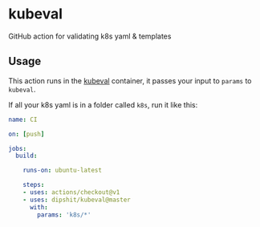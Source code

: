 # kubeval
GitHub action for validating k8s yaml &amp; templates

## Usage

This action runs in the [kubeval](https://hub.docker.com/r/garethr/kubeval/) container, it passes your input to `params` to `kubeval`.

If all your k8s yaml is in a folder called `k8s`, run it like this:

```yaml
name: CI

on: [push]

jobs:
  build:

    runs-on: ubuntu-latest

    steps:
    - uses: actions/checkout@v1
    - uses: dipshit/kubeval@master
      with:
        params: 'k8s/*'
```
